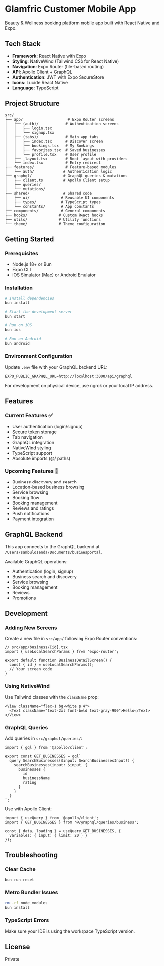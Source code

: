 # Glamfric Customer Mobile App

Beauty & Wellness booking platform mobile app built with React Native and Expo.

## Tech Stack

- **Framework**: React Native with Expo
- **Styling**: NativeWind (Tailwind CSS for React Native)
- **Navigation**: Expo Router (file-based routing)
- **API**: Apollo Client + GraphQL
- **Authentication**: JWT with Expo SecureStore
- **Icons**: Lucide React Native
- **Language**: TypeScript

## Project Structure

```
src/
├── app/                    # Expo Router screens
│   ├── (auth)/            # Authentication screens
│   │   ├── login.tsx
│   │   └── signup.tsx
│   ├── (tabs)/            # Main app tabs
│   │   ├── index.tsx      # Discover screen
│   │   ├── bookings.tsx   # My Bookings
│   │   ├── favorites.tsx  # Saved businesses
│   │   └── profile.tsx    # User profile
│   ├── _layout.tsx        # Root layout with providers
│   └── index.tsx          # Entry redirect
├── features/              # Feature-based modules
│   └── auth/             # Authentication logic
├── graphql/              # GraphQL queries & mutations
│   ├── client.ts         # Apollo Client setup
│   ├── queries/
│   └── mutations/
├── shared/               # Shared code
│   ├── ui/              # Reusable UI components
│   ├── types/           # TypeScript types
│   └── constants/       # App constants
├── components/          # General components
├── hooks/              # Custom React hooks
├── utils/              # Utility functions
└── theme/              # Theme configuration
```

## Getting Started

### Prerequisites

- Node.js 18+ or Bun
- Expo CLI
- iOS Simulator (Mac) or Android Emulator

### Installation

```bash
# Install dependencies
bun install

# Start the development server
bun start

# Run on iOS
bun ios

# Run on Android
bun android
```

### Environment Configuration

Update `.env` file with your GraphQL backend URL:

```env
EXPO_PUBLIC_GRAPHQL_URL=http://localhost:3000/api/graphql
```

For development on physical device, use ngrok or your local IP address.

## Features

### Current Features ✅

- User authentication (login/signup)
- Secure token storage
- Tab navigation
- GraphQL integration
- NativeWind styling
- TypeScript support
- Absolute imports (@/ paths)

### Upcoming Features 🚧

- Business discovery and search
- Location-based business browsing
- Service browsing
- Booking flow
- Booking management
- Reviews and ratings
- Push notifications
- Payment integration

## GraphQL Backend

This app connects to the GraphQL backend at `/Users/sambulosenda/Documents/businesportal`.

Available GraphQL operations:
- Authentication (login, signup)
- Business search and discovery
- Service browsing
- Booking management
- Reviews
- Promotions

## Development

### Adding New Screens

Create a new file in `src/app/` following Expo Router conventions:

```tsx
// src/app/business/[id].tsx
import { useLocalSearchParams } from 'expo-router';

export default function BusinessDetailScreen() {
  const { id } = useLocalSearchParams();
  // Your screen code
}
```

### Using NativeWind

Use Tailwind classes with the `className` prop:

```tsx
<View className="flex-1 bg-white p-4">
  <Text className="text-2xl font-bold text-gray-900">Hello</Text>
</View>
```

### GraphQL Queries

Add queries in `src/graphql/queries/`:

```tsx
import { gql } from '@apollo/client';

export const GET_BUSINESSES = gql`
  query SearchBusinesses($input: SearchBusinessesInput!) {
    searchBusinesses(input: $input) {
      businesses {
        id
        businessName
        rating
      }
    }
  }
`;
```

Use with Apollo Client:

```tsx
import { useQuery } from '@apollo/client';
import { GET_BUSINESSES } from '@/graphql/queries/business';

const { data, loading } = useQuery(GET_BUSINESSES, {
  variables: { input: { limit: 20 } }
});
```

## Troubleshooting

### Clear Cache

```bash
bun run reset
```

### Metro Bundler Issues

```bash
rm -rf node_modules
bun install
```

### TypeScript Errors

Make sure your IDE is using the workspace TypeScript version.

## License

Private
